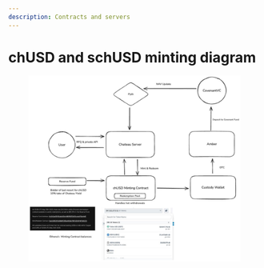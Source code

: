```yaml
---
description: Contracts and servers
---
```


# chUSD and schUSD minting diagram

<figure><img src="../.gitbook/assets/photo_2025-06-04_00-18-01.jpg" alt=""><figcaption></figcaption></figure>
